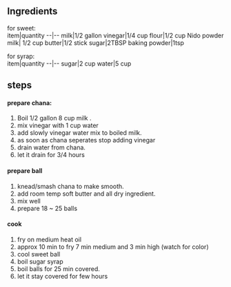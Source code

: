 
## Ingredients 

for sweet:  
item|quantity
--|--
milk|1/2 gallon
vinegar|1/4 cup
flour|1/2 cup
Nido powder milk| 1/2 cup
butter|1/2 stick
sugar|2TBSP
baking powder|1tsp

for syrap:  
item|quantity
--|--
sugar|2 cup
water|5 cup

## steps

#### prepare chana:  

1. Boil 1/2 gallon 8 cup milk .  
1. mix vinegar with 1 cup water  
1. add slowly vinegar water mix to boiled milk.  
1. as soon as chana seperates stop adding vinegar  
1. drain water from chana.  
1. let it drain for 3/4 hours  

#### prepare ball  

1. knead/smash chana to make smooth.  
1. add room temp soft butter and all dry ingredient.  
1. mix well  
1. prepare 18 ~ 25 balls  

#### cook  

1. fry on medium heat oil  
1. approx 10 min to fry 7 min medium and 3 min high (watch for color)   
1. cool sweet ball  
1. boil sugar syrap  
1. boil balls for 25 min covered.  
1. let it stay covered for few hours  

